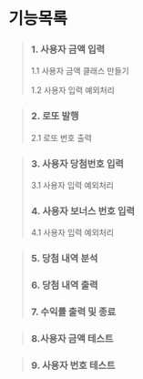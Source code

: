   기능목록
============================
>### 1. 사용자 금액 입력
> 1.1 사용자 금액 클래스 만들기
> 
> 1.2 사용자 입력 예외처리

>### 2. 로또 발행
> 2.1 로또 번호 출력

>### 3. 사용자 당첨번호 입력
> 3.1 사용자 입력 예외처리
>### 4. 사용자 보너스 번호 입력
> 4.1 사용자 입력 예외처리

>### 5. 당첨 내역 분석
>### 6. 당첨 내역 출력
>### 7. 수익률 출력 및 종료

>### 8.사용자 금액 테스트 

>### 9. 사용자 번호 테스트



